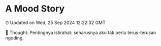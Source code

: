# A Mood Story

⏰ Updated on Wed, 25 Sep 2024 12:22:32 GMT

💭 Thought: Pentingnya istirahat: seharusnya aku tak perlu terus-terusan ngoding.

